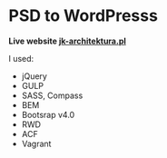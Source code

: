 # PSD to WordPresss  #

__Live website [jk-architektura.pl](http://jk-architektura.pl/)__

I used:

- jQuery
- GULP
- SASS, Compass 
- BEM
- Bootsrap v4.0
- RWD
- ACF
- Vagrant
